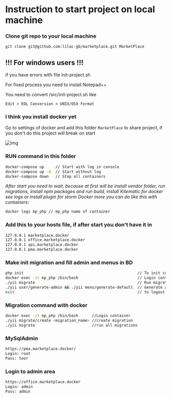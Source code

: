 # Instruction to start project on local machine

### Clone git repo to your local machine

```bash
git clone git@github.com:lilac-gb/marketplace.git MarketPlace
```

## !!! For windows users !!!

if you have errors with file init-project.sh

For fixed process you need to install Notepad++

You need to convert /src/init-project.sh like 

`Edit > EOL Conversion > UNIX/OSX Format`

### I think you install docker yet

Go to settings of docker and add this folder `MarketPlace` to share project, if you don't do this project will break on start

![img](https://image.prntscr.com/image/C5r_SEtQS5_XaMBe6tDtyQ.png)

### RUN command in this folder

```bash
docker-compose up     // Start with log in console
docker-compose up -d  // Start without log
docker-compose down   // Stop all containers
```
*After start you need to wait, because at first will be install vendor folder, run migrations, install npm packages and run build, install Kitematic for docker see logs or install plugin for storm Docker more you can do like this with containers:*

```bash
docker logs mp_php // mp_php name of container
```

### Add this to your hosts file, if after start you don't have it in

```bash
127.0.0.1 marketplace.docker
127.0.0.1 office.marketplace.docker
127.0.0.1 api.marketplace.docker
127.0.0.1 pma.marketplace.docker
```
### Make init migration and fill admin and menus in BD

```bash
php init                                                  // To init config files of env
docker exec -it mp_php /bin/bash                          // Login container
./yii migrate                                             // Run migrations
./yii user/generate-admin && ./yii menu/generate-default  // Generate admin and menu
exit                                                      // to logout from container
```

### Migration command with docker
```bash
docker exec -it mp_php /bin/bash      //Login container
./yii migrate/create <migration_name> //create migration
./yii migrate                         //run all migrations
```

### MySqlAdmin

```bash
https://pma.marketplace.docker/
Login: root
Pass: toor
```

### Login to admin area
```bash
https://office.marketplace.docker
Login: admin
Pass: admin
```